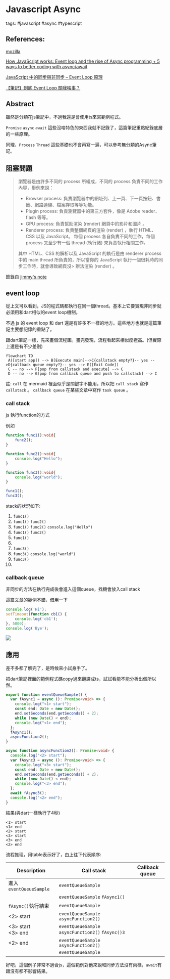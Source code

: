 # Javascript Async

tags: #javascript #async #typescript

## References:

[mozilla](https://developer.mozilla.org/zh-TW/docs/Learn/JavaScript/Asynchronous/Introducing)

[How JavaScript works: Event loop and the rise of Async programming + 5 ways to better coding with async/await](https://blog.sessionstack.com/how-javascript-works-event-loop-and-the-rise-of-async-programming-5-ways-to-better-coding-with-2f077c4438b5)

[JavaScript 中的同步與非同步 – Event Loop 原理](https://jimmyswebnote.com/javascript-sync-async/)

[【筆記】到底 Event Loop 關我啥事？](https://medium.com/infinitegamer/why-event-loop-exist-e8ac9d287044)

## Abstract

雖然是分類在js筆記中，不過我還是會使用ts來寫範例程式。

`Promise` `async` `await` 這些沒啥特色的東西我就不記錄了，這篇筆記重點紀錄底層的一些原理。

同理，`Process` `Thread` 這些基礎也不會再寫一遍，可以參考無分類的Async筆記。

## 阻塞問題

> 瀏覽器是由許多不同的 process 所組成，不同的 process 負責不同的工作內容，舉例來說：
>
> * Browser process: 負責瀏覽器中的網址列、上一頁、下一頁按鈕、書籤、網路連線、檔案存取等等功能。
> * Plugin process: 負責瀏覽器中的第三方套件，像是 Adobe reader、flash 等等。
> * GPU process: 負責幫助渲染 (render) 網頁中的影片和圖片 。
> * Renderer process: 負責整個網頁的渲染 (render) ，執行 HTML、CSS 以及 JavaScript。
> 每個 process 各自負責不同的工作，每個 process 又至少有一個 thread (執行緒) 來負責執行相關工作。
>
> 其中 HTML、CSS 的解析以及 JavaScript 的執行是由 renderer process 中的 main thread 所負責的，所以當你的 JavaScript 執行一個很耗時的同步工作時，就會導致網頁沒> 辦法渲染 (render) 。

節錄自 [jimmy's note](https://jimmyswebnote.com/javascript-sync-async/)

## event loop

從上文可以看到，JS的程式碼都執行在同一個thread。基本上它要實現非同步就必須用和dart相似的event loop機制。

不過 js 的 event loop 和 dart 還是有許多不一樣的地方。這些地方也就是這篇筆記主要想記錄的重點了。

跟dart筆記一樣，先來畫個流程圖。畫完發現，流程看起來相似度極高。(但實際上還是有不少差別)

```mermaid
flowchart TD
 A([start app]) --> B[Execute main]-->C{callstack empty?}-- yes -->D{callback queue empty?}-- yes --> E([Exit Code])
 C -- no --> F[pop from callstack and execute] --> C
 D -- no --> G[pop from callback queue and push to callstack] --> C
```

註: `call` 在 mermaid 裡面似乎是關鍵字不能用，所以把 `call stack` 寫作 `callstack` 。 `callback queue` 在某些文章中寫作 `task queue` 。



### call stack

js 執行function的方式

例如

```typescript
function func1():void{
    func2();
}

function func2():void{
    console.log("Hello");
}

function func3():void{
    console.log("world");
}

func1();
func3();
```

stack的狀況如下:

1. `func1()`
2. `func1()` `func2()`
3. `func1()` `func2()` `console.log("Hello")`
4. `func1()` `func2()`
5. `func1()`
6. 
7. `func3()`
8. `func3()` `console.log("world")`
9. `func3()`
10. 



### callback queue

非同步的方法在執行完成後會進入這個queue，找機會放入call stack

這篇文章的範例不錯，借用一下

```javascript
console.log('Hi');
setTimeout(function cb1() { 
    console.log('cb1');
}, 5000);
console.log('Bye');
```

![](https://miro.medium.com/max/1400/1*TozSrkk92l8ho6d8JxqF_w.gif)

## 應用

差不多都了解完了，是時候來小試身手了。

把dart筆記裡面的範例程式碼copy過來翻譯成ts，試試看能不能分析出個所以然。



```typescript
export function eventQueueSample() {
  var fAsync1 = async (): Promise<void> => {
    console.log("<1> start");
    const end: Date = new Date();
    end.setSeconds(end.getSeconds() + 2);
    while (new Date() < end);
    console.log("<1> end");
  };
  fAsync1();
  asyncFunction2();
}

async function asyncFunction2(): Promise<void> {
  console.log("<2> start");
  var fAsync3 = async (): Promise<void> => {
    console.log("<3> start");
    const end: Date = new Date();
    end.setSeconds(end.getSeconds() + 2);
    while (new Date() < end);
    console.log("<3> end");
  };
  await fAsync3();
  console.log("<2> end");
}
```

結果(與dart一樣執行了4秒)

```text
<1> start
<1> end
<2> start
<3> start
<3> end
<2> end
```



流程推理，用table表示好了，由上往下代表順序:

| Description            | Call stack                                        | Callback queue |
| ---------------------- | ------------------------------------------------- | -------------- |
| 進入`eventQueueSample` | `eventQueueSample`                                |                |
|                        | `eventQueueSample` `fAsync1()`                    |                |
| `fAsync()`執行結束     | `eventQueueSample`                                |                |
| <2> start              | `eventQueueSample` `asyncFunction2()`             |                |
| <3> start<br/><3> end  | `eventQueueSample` `asyncFunction2()` `fAsync()3` |                |
| <2> end                | `eventQueueSample` `asyncFunction2()`             |                |
|                        | `eventQueueSample`                                |                |

好吧，這個例子非常不適合js，這個範例對他來說和同步方法沒有兩樣，`await`有跟沒有都不影響結果。

